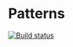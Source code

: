 # Patterns
[![Build status](https://ci.appveyor.com/api/projects/status/muoyjk4i8m0yv97c?svg=true)](https://ci.appveyor.com/project/IvanNetology/aqa-6-1)

